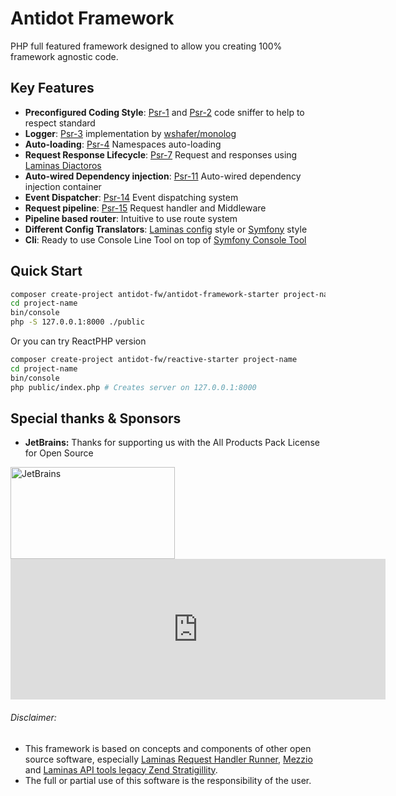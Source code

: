 # Antidot Framework

PHP full featured framework designed to allow you creating 100% framework agnostic code.

## Key Features

* **Preconfigured Coding Style**: [Psr-1](https://www.php-fig.org/psr/psr-1) and [Psr-2](https://www.php-fig.org/psr/psr-2) code sniffer to help to respect standard
* **Logger**: [Psr-3](https://www.php-fig.org/psr/psr-3) implementation by [wshafer/monolog](https://github.com/wshafer/psr11-monolog)
* **Auto-loading**: [Psr-4](https://www.php-fig.org/psr/psr-4) Namespaces auto-loading
* **Request Response Lifecycle**: [Psr-7](https://www.php-fig.org/psr/psr-7) Request and responses using [Laminas Diactoros](https://docs.laminas.dev/laminas-diactoros/)
* **Auto-wired Dependency injection**: [Psr-11](https://www.php-fig.org/psr/psr-11) Auto-wired dependency injection container
* **Event Dispatcher**: [Psr-14](https://www.php-fig.org/psr/psr-14) Event dispatching system
* **Request pipeline**: [Psr-15](https://www.php-fig.org/psr/psr-15) Request handler and Middleware
* **Pipeline based router**: Intuitive to use route system
* **Different Config Translators**: [Laminas config](https://docs.laminas.dev/laminas-config/) style or [Symfony](https://symfony.com/doc/current/best_practices/configuration.html) style
* **Cli**: Ready to use Console Line Tool on top of [Symfony Console Tool](https://symfony.com/doc/current/components/console.html)


## Quick Start

```bash
composer create-project antidot-fw/antidot-framework-starter project-name
cd project-name
bin/console
php -S 127.0.0.1:8000 ./public
```

Or you can try ReactPHP version

```bash
composer create-project antidot-fw/reactive-starter project-name
cd project-name
bin/console
php public/index.php # Creates server on 127.0.0.1:8000
```


## Special thanks & Sponsors

* **JetBrains:** Thanks for supporting us with the All Products Pack License for Open Source

<a href="https://www.jetbrains.com/?from=antidot-framework" target="_blank">
    <img alt="JetBrains" src="/images/jetbrains-variant-4.png" style="width:263px !important;height:147px !important"/>
</a>

<iframe src="https://github.com/sponsors/kpicaza/card" title="Sponsor kpicaza" height="225" width="600" style="border: 0;"></iframe>

###### Disclaimer: 

* This framework is based on concepts and components of other open source software, especially [Laminas Request Handler Runner](https://docs.laminas.dev/laminas-httphandlerrunner/), [Mezzio](https://docs.mezzio.dev/mezzio/) and [Laminas API tools legacy Zend Stratigillity](https://api-tools.getlaminas.org/).
* The full or partial use of this software is the responsibility of the user.
